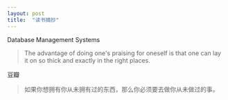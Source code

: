 ```yaml
---
layout: post
title:  "读书摘抄"
---
```


Database Management Systems

> The advantage of doing one's praising for oneself is that one can
> lay it on so thick and exactly in the right places.

豆瓣

> 如果你想拥有你从未拥有过的东西，那么你必须要去做你从未做过的事。
